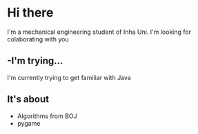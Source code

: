 # Hi there

I'm a mechanical engineering student of Inha Uni. 
I'm looking for colaborating with you

## -I'm trying...
I'm currently trying to get familiar with Java 

## It's about 
- Algorithms from BOJ
- pygame


<!--
**Teakmin/Teakmin** is a ✨ _special_ ✨ repository because its `README.md` (this file) appears on your GitHub profile.

Here are some ideas to get you started:

- 🔭 I’m currently working on ...
- 🌱 I’m currently learning ...
- 👯 I’m looking to collaborate on ...
- 🤔 I’m looking for help with ...
- 💬 Ask me about ...
- 📫 How to reach me: ...
- 😄 Pronouns: ...
- ⚡ Fun fact: ...
-->
